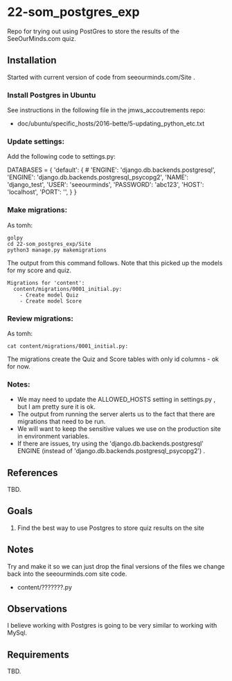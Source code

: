 # 22-som_postgres_exp

Repo for trying out using PostGres to store the results of the SeeOurMinds.com quiz.

## Installation

Started with current version of code from seeourminds.com/Site .

### Install Postgres in Ubuntu

See instructions in the following file in the jmws_accoutrements repo:

* doc/ubuntu/specific_hosts/2016-bette/5-updating_python_etc.txt

### Update settings:

Add the following code to settings.py:

DATABASES = {
    'default': {
        # 'ENGINE': 'django.db.backends.postgresql',
        'ENGINE': 'django.db.backends.postgresql_psycopg2',
        'NAME': 'django_test',
        'USER': 'seeourminds',
        'PASSWORD': 'abc123',
        'HOST': 'localhost',
        'PORT': '',
    }
}

### Make migrations:

As tomh:

```
golpy
cd 22-som_postgres_exp/Site
python3 manage.py makemigrations
```

The output from this command follows.
Note that this picked up the models for my score and quiz.

```
Migrations for 'content':
  content/migrations/0001_initial.py:
    - Create model Quiz
    - Create model Score
```

### Review migrations:

As tomh:

```
cat content/migrations/0001_initial.py:
```

The migrations create the Quiz and Score tables with only id columns - ok for now.


### Notes:

* We may need to update the ALLOWED_HOSTS setting in settings.py , but I am pretty sure it is ok.
* The output from running the server alerts us to the fact that there are migrations that need to be run.
* We will want to keep the sensitive values we use on the production site in environment variables.
* If there are issues, try using the 'django.db.backends.postgresql' ENGINE (instead of 'django.db.backends.postgresql_psycopg2') .

## References

TBD.

## Goals

1. Find the best way to use Postgres to store quiz results on the site

## Notes

Try and make it so we can just drop the final versions of the files we change back into the seeourminds.com site code.

* content/???????.py

## Observations

I believe working with Postgres is going to be very similar to working with MySql.

## Requirements

TBD.

